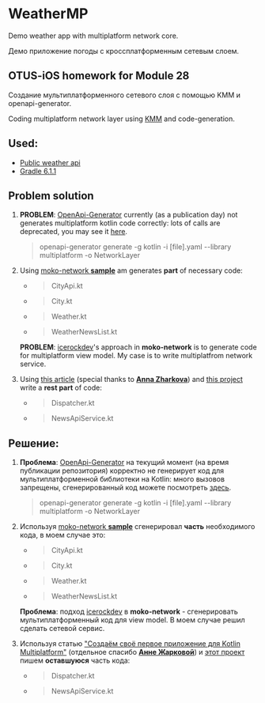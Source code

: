 # WeatherMP
Demo weather app with multiplatform network core.

Демо приложение погоды с кроссплатформенным сетевым слоем.

## OTUS-iOS homework for Module 28

Создание мультиплатформенного сетевого слоя с помощью KMM и openapi-generator.

Coding multiplatform network layer using [KMM](https://www.jetbrains.com/lp/mobilecrossplatform/) and code-generation.

## Used: 
* [Public weather api](https://www.metaweather.com/api)
* [Gradle 6.1.1](https://gradle.org/releases/)

## Problem solution
  
1. **PROBLEM**: [OpenApi-Generator](https://github.com/OpenAPITools/openapi-generator) currently (as a publication day) not generates multiplatform kotlin code correctly: lots of calls are deprecated, you may see it [here](https://github.com/c-villain/WeatherMP/tree/master/NetworkLayer).
    >openapi-generator generate -g kotlin -i [file].yaml --library multiplatform -o NetworkLayer 
2. Using [moko-network **sample**](https://github.com/icerockdev/moko-network) am generates **part** of necessary code:
    * >CityApi.kt
    * >City.kt
    * >Weather.kt
    * >WeatherNewsList.kt
    
   **PROBLEM**: [icerockdev](https://github.com/icerockdev)'s approach in **moko-network** is to generate code for multiplatform view model. 
   My case is to write multiplatfrom network service.
3. Using [this article](https://tproger.ru/articles/creating-an-app-for-kotlin-multiplatform) (special thanks to [**Anna Zharkova**](https://github.com/anioutkazharkova)) and [this project](https://github.com/anioutkazharkova/kmp_news_sample) write a **rest part** of code:
    * >Dispatcher.kt
    * >NewsApiService.kt
   
## Решение:

1. **Проблема**: [OpenApi-Generator](https://github.com/OpenAPITools/openapi-generator) на текущий момент (на время публикации репозитория) корректно не генерирует код для мультиплатформенной библиотеки на Kotlin: много вызовов запрещены, сгенерированный код можете посмотреть [здесь](https://github.com/c-villain/WeatherMP/tree/master/NetworkLayer).
    >openapi-generator generate -g kotlin -i [file].yaml --library multiplatform -o NetworkLayer 
2. Используя [moko-network **sample**](https://github.com/icerockdev/moko-network) сгенерировал **часть** необходимого кода, в моем случае это:
    * >CityApi.kt
    * >City.kt
    * >Weather.kt
    * >WeatherNewsList.kt
    
   **Проблема**: подход [icerockdev](https://github.com/icerockdev) в **moko-network** - сгенерировать мультиплатформенный код для view model. 
   В моем случае решил сделать сетевой сервис.
3. Используя статью ["Создаём своё первое приложение для Kotlin Multiplatform"](https://tproger.ru/articles/creating-an-app-for-kotlin-multiplatform) (отдельное спасибо [**Анне Жарковой**](https://github.com/anioutkazharkova)) и [этот проект](https://github.com/anioutkazharkova/kmp_news_sample) пишем **оставшуюся** часть кода:
    * >Dispatcher.kt
    * >NewsApiService.kt
